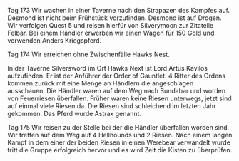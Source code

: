 Tag 173
Wir wachen in einer Taverne nach den Strapazen des Kampfes auf. Desmond ist nicht beim Frühstück vorzufinden. Desmond ist auf Drogen.
Wir verfolgen Quest 5 und reisen hierfür von Silverymoon zur Zitatelle Felbar. Bei einem Händler erwerben wir einen Wagen für 150 Gold und verwenden Anders Kriegspferd.

Tag 174
Wir erreichen ohne Zwischenfälle Hawks Nest.

In der Taverne Silversword im Ort Hawks Next ist Lord Artus Kavilos aufzufinden. Er ist der Anführer der Order of Gauntlet. 4 Ritter des Ordens kommen zurück mit eine Menge an Händlern die angeschlagen ausschauen.
Die Händler waren auf dem Weg nach Sundabar und worden von Feuerriesen überfallen. Früher waren keine Riesen unterwegs, jetzt sind auf einmal viele Riesen da. Die Riesen sind schleichend im letzten Jahr gekommen.
Das Pferd wurde Astrax genannt.

Tag 175
Wir reisen zu der Stelle bei der die Händler überfallen worden sind. Wir treffen auf dem Weg auf 4 Hellhounds und 2 Riesen. Nach einem langen Kampf in dem einer der beiden Riesen in einen Werebear verwandelt wurde tritt die Gruppe erfolgreich hervor und es wird Zeit die Kisten zu überprüfen.
